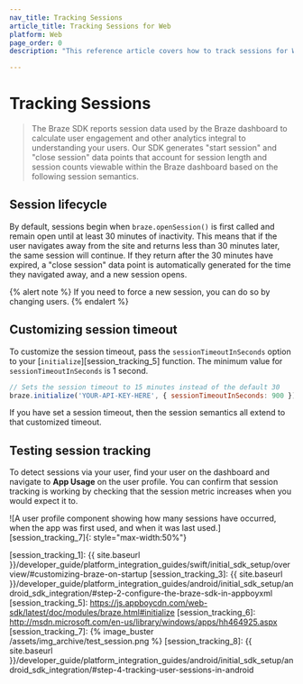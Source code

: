 ```yaml
---
nav_title: Tracking Sessions
article_title: Tracking Sessions for Web
platform: Web
page_order: 0
description: "This reference article covers how to track sessions for Web."

---
```


# Tracking Sessions

> The Braze SDK reports session data used by the Braze dashboard to calculate user engagement and other analytics integral to understanding your users. Our SDK generates "start session" and "close session" data points that account for session length and session counts viewable within the Braze dashboard based on the following session semantics.

## Session lifecycle

By default, sessions begin when `braze.openSession()` is first called and remain open until at least 30 minutes of inactivity. This means that if the user navigates away from the site and returns less than 30 minutes later, the same session will continue. If they return after the 30 minutes have expired, a "close session" data point is automatically generated for the time they navigated away, and a new session opens.

{% alert note %}
If you need to force a new session, you can do so by changing users.
{% endalert %}

## Customizing session timeout

To customize the session timeout, pass the `sessionTimeoutInSeconds` option to your [`initialize`][session_tracking_5] function. The minimum value for `sessionTimeoutInSeconds` is 1 second.

```js
// Sets the session timeout to 15 minutes instead of the default 30
braze.initialize('YOUR-API-KEY-HERE', { sessionTimeoutInSeconds: 900 });
``` 

If you have set a session timeout, then the session semantics all extend to that customized timeout.

## Testing session tracking

To detect sessions via your user, find your user on the dashboard and navigate to **App Usage** on the user profile. You can confirm that session tracking is working by checking that the session metric increases when you would expect it to.

![A user profile component showing how many sessions have occurred, when the app was first used, and when it was last used.][session_tracking_7]{: style="max-width:50%"}

[session_tracking_1]: {{ site.baseurl }}/developer_guide/platform_integration_guides/swift/initial_sdk_setup/overview/#customizing-braze-on-startup
[session_tracking_3]: {{ site.baseurl }}/developer_guide/platform_integration_guides/android/initial_sdk_setup/android_sdk_integration/#step-2-configure-the-braze-sdk-in-appboyxml
[session_tracking_5]: https://js.appboycdn.com/web-sdk/latest/doc/modules/braze.html#initialize
[session_tracking_6]: http://msdn.microsoft.com/en-us/library/windows/apps/hh464925.aspx
[session_tracking_7]: {% image_buster /assets/img_archive/test_session.png %}
[session_tracking_8]: {{ site.baseurl }}/developer_guide/platform_integration_guides/android/initial_sdk_setup/android_sdk_integration/#step-4-tracking-user-sessions-in-android
